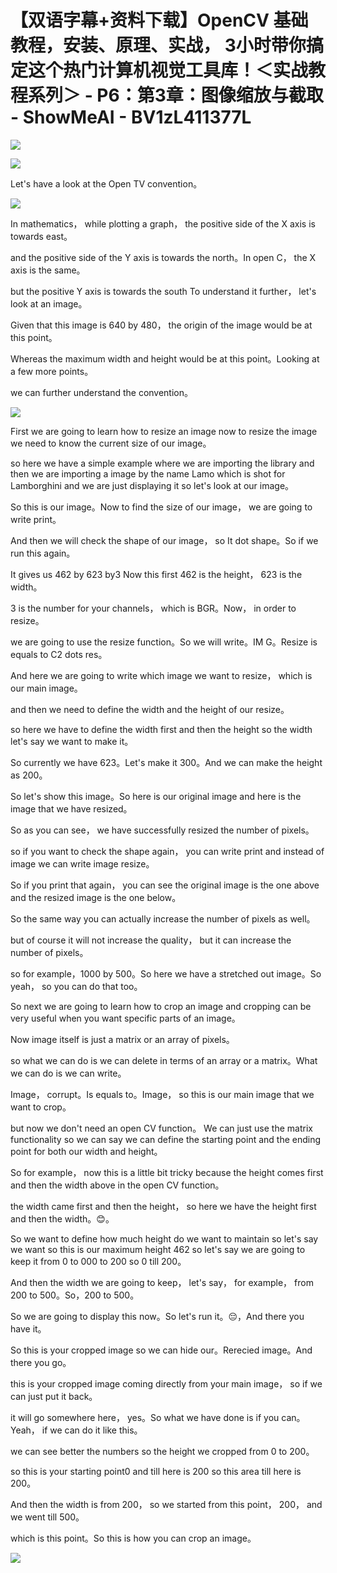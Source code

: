# 【双语字幕+资料下载】OpenCV 基础教程，安装、原理、实战， 3小时带你搞定这个热门计算机视觉工具库！＜实战教程系列＞ - P6：第3章：图像缩放与截取 - ShowMeAI - BV1zL411377L

![](img/c02cc4a0b399f0cf618147483dcfffbe_0.png)

![](img/c02cc4a0b399f0cf618147483dcfffbe_1.png)

Let's have a look at the Open TV convention。

![](img/c02cc4a0b399f0cf618147483dcfffbe_3.png)

In mathematics， while plotting a graph， the positive side of the X axis is towards east。

 and the positive side of the Y axis is towards the north。In open C， the X axis is the same。

 but the positive Y axis is towards the south To understand it further， let's look at an image。

Given that this image is 640 by 480， the origin of the image would be at this point。

Whereas the maximum width and height would be at this point。Looking at a few more points。

 we can further understand the convention。

![](img/c02cc4a0b399f0cf618147483dcfffbe_5.png)

First we are going to learn how to resize an image now to resize the image we need to know the current size of our image。

 so here we have a simple example where we are importing the library and then we are importing a image by the name Lamo which is shot for Lamborghini and we are just displaying it so let's look at our image。

So this is our image。Now to find the size of our image， we are going to write print。

And then we will check the shape of our image， so It dot shape。So if we run this again。

It gives us 462 by 623 by3 Now this first 462 is the height， 623 is the width。

3 is the number for your channels， which is BGR。Now， in order to resize。

 we are going to use the resize function。So we will write。IM G。Resize is equals to C2 dots res。

And here we are going to write which image we want to resize， which is our main image。

 and then we need to define the width and the height of our resize。

 so here we have to define the width first and then the height so the width let's say we want to make it。

So currently we have 623。Let's make it 300。And we can make the height as 200。

So let's show this image。So here is our original image and here is the image that we have resized。

So as you can see， we have successfully resized the number of pixels。

 so if you want to check the shape again， you can write print and instead of image we can write image resize。

So if you print that again， you can see the original image is the one above and the resized image is the one below。

So the same way you can actually increase the number of pixels as well。

 but of course it will not increase the quality， but it can increase the number of pixels。

 so for example，1000 by 500。So here we have a stretched out image。So yeah， so you can do that too。

So next we are going to learn how to crop an image and cropping can be very useful when you want specific parts of an image。

Now image itself is just a matrix or an array of pixels。

 so what we can do is we can delete in terms of an array or a matrix。What we can do is we can write。

Image， corrupt。Is equals to。Image， so this is our main image that we want to crop。

 but now we don't need an open CV function。 We can just use the matrix functionality so we can say we can define the starting point and the ending point for both our width and height。

So for example， now this is a little bit tricky because the height comes first and then the width above in the open CV function。

 the width came first and then the height， so here we have the height first and then the width。😊。

So we want to define how much height do we want to maintain so let's say we want so this is our maximum height 462 so let's say we are going to keep it from 0 to 000 to 200 so 0 till 200。

And then the width we are going to keep， let's say， for example， from 200 to 500。So，200 to 500。

So we are going to display this now。So let's run it。😔，And there you have it。

 So this is your cropped image so we can hide our。Rerecied image。And there you go。

 this is your cropped image coming directly from your main image， so if we can just put it back。

 it will go somewhere here， yes。So what we have done is if you can。Yeah， if we can do it like this。

 we can see better the numbers so the height we cropped from 0 to 200。

 so this is your starting point0 and till here is 200 so this area till here is 200。

And then the width is from 200， so we started from this point， 200， and we went till 500。

 which is this point。So this is how you can crop an image。



![](img/c02cc4a0b399f0cf618147483dcfffbe_7.png)